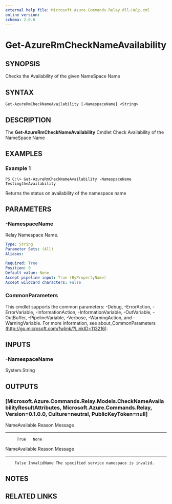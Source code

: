 ```yaml
---
external help file: Microsoft.Azure.Commands.Relay.dll-Help.xml
online version: 
schema: 2.0.0
---
```


# Get-AzureRmCheckNameAvailability

## SYNOPSIS
Checks the Availability of the given NameSpace Name

## SYNTAX

```
Get-AzureRmCheckNameAvailability [-NamespaceName] <String>
```

## DESCRIPTION
The **Get-AzureRmCheckNameAvailability** Cmdlet Check Availability of the NameSpace Name

## EXAMPLES

### Example 1
```
PS C:\> Get-AzureRmCheckNameAvailability -NamespaceName TestingtheAvailability
```
Returns the status on availability of the namespace name

## PARAMETERS

### -NamespaceName
Relay Namespace Name.

```yaml
Type: String
Parameter Sets: (All)
Aliases: 

Required: True
Position: 0
Default value: None
Accept pipeline input: True (ByPropertyName)
Accept wildcard characters: False
```
### CommonParameters
This cmdlet supports the common parameters: -Debug, -ErrorAction, -ErrorVariable, -InformationAction, -InformationVariable, -OutVariable, -OutBuffer, -PipelineVariable, -Verbose, -WarningAction, and -WarningVariable. For more information, see about_CommonParameters (http://go.microsoft.com/fwlink/?LinkID=113216).

## INPUTS

### -NamespaceName
 System.String

## OUTPUTS

### [Microsoft.Azure.Commands.Relay.Models.CheckNameAvailabilityResultAttributes, Microsoft.Azure.Commands.Relay, Version=0.1.0.0, Culture=neutral, PublicKeyToken=null]

NameAvailable Reason Message
------------- ------ -------
         True   None


NameAvailable      Reason Message
-------------      ------ -------
        False InvalidName The specified service namespace is invalid.

## NOTES

## RELATED LINKS
